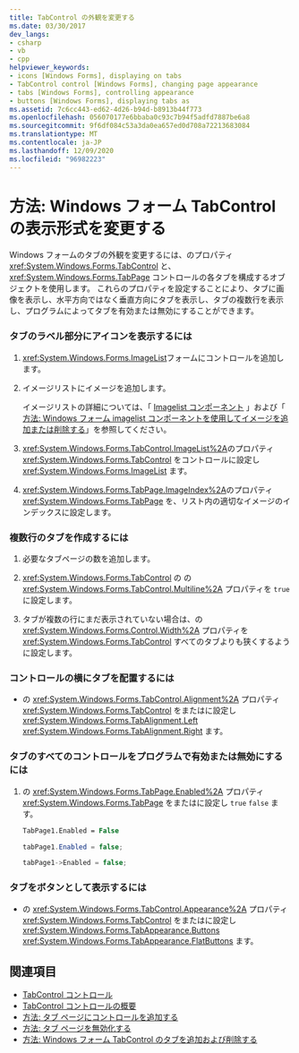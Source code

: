 ```yaml
---
title: TabControl の外観を変更する
ms.date: 03/30/2017
dev_langs:
- csharp
- vb
- cpp
helpviewer_keywords:
- icons [Windows Forms], displaying on tabs
- TabControl control [Windows Forms], changing page appearance
- tabs [Windows Forms], controlling appearance
- buttons [Windows Forms], displaying tabs as
ms.assetid: 7c6cc443-ed62-4d26-b94d-b8913b44f773
ms.openlocfilehash: 056070177e6bbaba0c93c7b94f5adfd7887be6a8
ms.sourcegitcommit: 9f6df084c53a3da0ea657ed0d708a72213683084
ms.translationtype: MT
ms.contentlocale: ja-JP
ms.lasthandoff: 12/09/2020
ms.locfileid: "96982223"
---
```

# <a name="how-to-change-the-appearance-of-the-windows-forms-tabcontrol"></a>方法: Windows フォーム TabControl の表示形式を変更する
Windows フォームのタブの外観を変更するには、のプロパティ <xref:System.Windows.Forms.TabControl> と、 <xref:System.Windows.Forms.TabPage> コントロールの各タブを構成するオブジェクトを使用します。 これらのプロパティを設定することにより、タブに画像を表示し、水平方向ではなく垂直方向にタブを表示し、タブの複数行を表示し、プログラムによってタブを有効または無効にすることができます。  
  
### <a name="to-display-an-icon-on-the-label-part-of-a-tab"></a>タブのラベル部分にアイコンを表示するには  
  
1. <xref:System.Windows.Forms.ImageList>フォームにコントロールを追加します。  
  
2. イメージリストにイメージを追加します。  
  
     イメージリストの詳細については、「 [Imagelist コンポーネント](imagelist-component-windows-forms.md) 」および「 [方法: Windows フォーム imagelist コンポーネントを使用してイメージを追加または削除する](how-to-add-or-remove-images-with-the-windows-forms-imagelist-component.md)」を参照してください。  
  
3. <xref:System.Windows.Forms.TabControl.ImageList%2A>のプロパティ <xref:System.Windows.Forms.TabControl> をコントロールに設定し <xref:System.Windows.Forms.ImageList> ます。  
  
4. <xref:System.Windows.Forms.TabPage.ImageIndex%2A>のプロパティ <xref:System.Windows.Forms.TabPage> を、リスト内の適切なイメージのインデックスに設定します。  
  
### <a name="to-create-multiple-rows-of-tabs"></a>複数行のタブを作成するには  
  
1. 必要なタブページの数を追加します。  
  
2. <xref:System.Windows.Forms.TabControl> の  の <xref:System.Windows.Forms.TabControl.Multiline%2A> プロパティを `true` に設定します。  
  
3. タブが複数の行にまだ表示されていない場合は、の <xref:System.Windows.Forms.Control.Width%2A> プロパティを <xref:System.Windows.Forms.TabControl> すべてのタブよりも狭くするように設定します。  
  
### <a name="to-arrange-tabs-on-the-side-of-the-control"></a>コントロールの横にタブを配置するには  
  
- の <xref:System.Windows.Forms.TabControl.Alignment%2A> プロパティ <xref:System.Windows.Forms.TabControl> をまたはに設定し <xref:System.Windows.Forms.TabAlignment.Left> <xref:System.Windows.Forms.TabAlignment.Right> ます。  
  
### <a name="to-programmatically-enable-or-disable-all-controls-on-a-tab"></a>タブのすべてのコントロールをプログラムで有効または無効にするには  
  
1. の <xref:System.Windows.Forms.TabPage.Enabled%2A> プロパティ <xref:System.Windows.Forms.TabPage> をまたはに設定し `true` `false` ます。  
  
    ```vb  
    TabPage1.Enabled = False  
    ```  
  
    ```csharp  
    tabPage1.Enabled = false;  
    ```  
  
    ```cpp  
    tabPage1->Enabled = false;  
    ```  
  
### <a name="to-display-tabs-as-buttons"></a>タブをボタンとして表示するには  
  
- の <xref:System.Windows.Forms.TabControl.Appearance%2A> プロパティ <xref:System.Windows.Forms.TabControl> をまたはに設定し <xref:System.Windows.Forms.TabAppearance.Buttons> <xref:System.Windows.Forms.TabAppearance.FlatButtons> ます。  
  
## <a name="see-also"></a>関連項目

- [TabControl コントロール](tabcontrol-control-windows-forms.md)
- [TabControl コントロールの概要](tabcontrol-control-overview-windows-forms.md)
- [方法: タブ ページにコントロールを追加する](how-to-add-a-control-to-a-tab-page.md)
- [方法: タブ ページを無効化する](how-to-disable-tab-pages.md)
- [方法: Windows フォーム TabControl のタブを追加および削除する](how-to-add-and-remove-tabs-with-the-windows-forms-tabcontrol.md)
